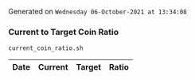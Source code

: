 Generated on `Wednesday 06-October-2021 at 13:34:08`

### Current to Target Coin Ratio
`current_coin_ratio.sh`

Date|Current|Target|Ratio
---|---|---|---
